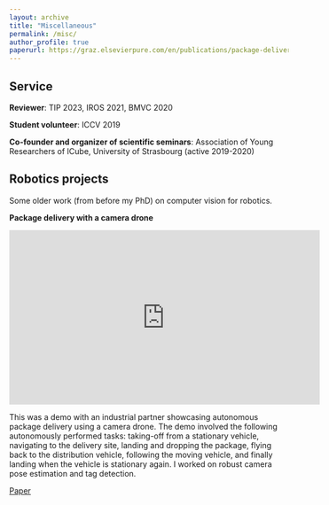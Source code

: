 ```yaml
---
layout: archive
title: "Miscellaneous"
permalink: /misc/
author_profile: true
paperurl: https://graz.elsevierpure.com/en/publications/package-delivery-experiments-with-a-camera-drone
---
```


## Service

**Reviewer**: TIP 2023, IROS 2021, BMVC 2020  

**Student volunteer**: ICCV 2019  

**Co-founder and organizer of scientific seminars**: Association of Young Researchers of ICube, University of Strasbourg (active 2019-2020)   


## Robotics projects

Some older work (from before my PhD) on computer vision for robotics.

**Package delivery with a camera drone**  

<iframe width="560" height="315" src="https://www.youtube.com/embed/bxM6dls2wuo" frameborder="0" allow="accelerometer; autoplay; clipboard-write; encrypted-media; gyroscope; picture-in-picture" allowfullscreen></iframe>    
  
This was a demo with an industrial partner showcasing autonomous package delivery using a camera drone. The demo involved the following autonomously performed tasks: taking-off from a stationary vehicle, navigating to the delivery site, landing and dropping the package, flying back to the distribution vehicle, following the moving vehicle, and finally landing when the vehicle is stationary again. I worked on robust camera pose estimation and tag detection.
<p><a href="{{ paperurl }}">Paper</a></p>

